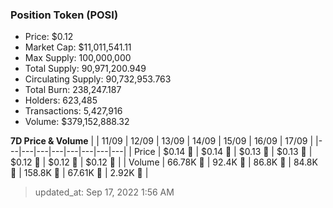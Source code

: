 
  ### Position Token (POSI)
  - Price: $0.12
  - Market Cap: $11,011,541.11
  - Max Supply: 100,000,000
  - Total Supply: 90,971,200.949
  - Circulating Supply: 90,732,953.763
  - Total Burn: 238,247.187
  - Holders: 623,485
  - Transactions: 5,427,916
  - Volume: $379,152,888.32

  **7D Price & Volume**
  | | 11&#x2F;09 | 12&#x2F;09 | 13&#x2F;09 | 14&#x2F;09 | 15&#x2F;09 | 16&#x2F;09 | 17&#x2F;09 |
  |---|---|---|---|---|---|---|---|
  | Price | $0.14 🔻 | $0.14 🔻 | $0.13 🔻 | $0.13 🔻 | $0.12 🔻 | $0.12 🔻 | $0.12 🚀 |
  | Volume | 66.78K 🔻 | 92.4K 🚀 | 86.8K 🔻 | 84.8K 🔻 | 158.8K 🚀 | 67.61K 🔻 | 2.92K 🔻 |

  > updated_at: Sep 17, 2022 1:56 AM
